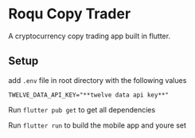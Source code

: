 # Roqu Copy Trader

A cryptocurrency copy trading app built in flutter.

## Setup
add `.env` file in root directory with the following values
```
TWELVE_DATA_API_KEY="**twelve data api key**"
```

Run `flutter pub get` to get all dependencies

Run `flutter run` to build the mobile app and youre set
